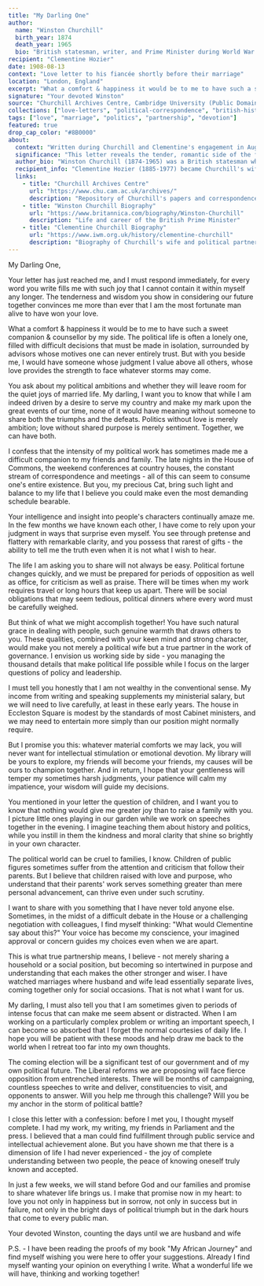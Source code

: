 ```yaml
---
title: "My Darling One"
author:
  name: "Winston Churchill"
  birth_year: 1874
  death_year: 1965
  bio: "British statesman, writer, and Prime Minister during World War II"
recipient: "Clementine Hozier"
date: 1908-08-13
context: "Love letter to his fiancée shortly before their marriage"
location: "London, England"
excerpt: "What a comfort & happiness it would be to me to have such a sweet companion & counsellor by my side."
signature: "Your devoted Winston"
source: "Churchill Archives Centre, Cambridge University (Public Domain)"
collections: ["love-letters", "political-correspondence", "british-history"]
tags: ["love", "marriage", "politics", "partnership", "devotion"]
featured: true
drop_cap_color: "#8B0000"
about:
  context: "Written during Churchill and Clementine's engagement in August 1908, just weeks before their wedding at St. Margaret's Westminster. Churchill was then 33 and serving as President of the Board of Trade in Asquith's Liberal government."
  significance: "This letter reveals the tender, romantic side of the future wartime Prime Minister and shows his recognition of Clementine as both a beloved partner and a trusted political advisor. Their marriage would prove to be one of the great political partnerships of the 20th century."
  author_bio: "Winston Churchill (1874-1965) was a British statesman who served as Prime Minister during World War II and again from 1951-1955. He was also a prolific writer, winning the Nobel Prize in Literature in 1953."
  recipient_info: "Clementine Hozier (1885-1977) became Churchill's wife and closest advisor. She provided crucial emotional support throughout his political career and was made a life peer in her own right as Baroness Spencer-Churchill."
  links:
    - title: "Churchill Archives Centre"
      url: "https://www.chu.cam.ac.uk/archives/"
      description: "Repository of Churchill's papers and correspondence"
    - title: "Winston Churchill Biography"
      url: "https://www.britannica.com/biography/Winston-Churchill"
      description: "Life and career of the British Prime Minister"
    - title: "Clementine Churchill Biography"
      url: "https://www.iwm.org.uk/history/clementine-churchill"
      description: "Biography of Churchill's wife and political partner"
---
```


My Darling One,

Your letter has just reached me, and I must respond immediately, for every word you write fills me with such joy that I cannot contain it within myself any longer. The tenderness and wisdom you show in considering our future together convinces me more than ever that I am the most fortunate man alive to have won your love.

What a comfort & happiness it would be to me to have such a sweet companion & counsellor by my side. The political life is often a lonely one, filled with difficult decisions that must be made in isolation, surrounded by advisors whose motives one can never entirely trust. But with you beside me, I would have someone whose judgment I value above all others, whose love provides the strength to face whatever storms may come.

You ask about my political ambitions and whether they will leave room for the quiet joys of married life. My darling, I want you to know that while I am indeed driven by a desire to serve my country and make my mark upon the great events of our time, none of it would have meaning without someone to share both the triumphs and the defeats. Politics without love is merely ambition; love without shared purpose is merely sentiment. Together, we can have both.

I confess that the intensity of my political work has sometimes made me a difficult companion to my friends and family. The late nights in the House of Commons, the weekend conferences at country houses, the constant stream of correspondence and meetings - all of this can seem to consume one's entire existence. But you, my precious Cat, bring such light and balance to my life that I believe you could make even the most demanding schedule bearable.

Your intelligence and insight into people's characters continually amaze me. In the few months we have known each other, I have come to rely upon your judgment in ways that surprise even myself. You see through pretense and flattery with remarkable clarity, and you possess that rarest of gifts - the ability to tell me the truth even when it is not what I wish to hear.

The life I am asking you to share will not always be easy. Political fortune changes quickly, and we must be prepared for periods of opposition as well as office, for criticism as well as praise. There will be times when my work requires travel or long hours that keep us apart. There will be social obligations that may seem tedious, political dinners where every word must be carefully weighed.

But think of what we might accomplish together! You have such natural grace in dealing with people, such genuine warmth that draws others to you. These qualities, combined with your keen mind and strong character, would make you not merely a political wife but a true partner in the work of governance. I envision us working side by side - you managing the thousand details that make political life possible while I focus on the larger questions of policy and leadership.

I must tell you honestly that I am not wealthy in the conventional sense. My income from writing and speaking supplements my ministerial salary, but we will need to live carefully, at least in these early years. The house in Eccleston Square is modest by the standards of most Cabinet ministers, and we may need to entertain more simply than our position might normally require.

But I promise you this: whatever material comforts we may lack, you will never want for intellectual stimulation or emotional devotion. My library will be yours to explore, my friends will become your friends, my causes will be ours to champion together. And in return, I hope that your gentleness will temper my sometimes harsh judgments, your patience will calm my impatience, your wisdom will guide my decisions.

You mentioned in your letter the question of children, and I want you to know that nothing would give me greater joy than to raise a family with you. I picture little ones playing in our garden while we work on speeches together in the evening. I imagine teaching them about history and politics, while you instill in them the kindness and moral clarity that shine so brightly in your own character.

The political world can be cruel to families, I know. Children of public figures sometimes suffer from the attention and criticism that follow their parents. But I believe that children raised with love and purpose, who understand that their parents' work serves something greater than mere personal advancement, can thrive even under such scrutiny.

I want to share with you something that I have never told anyone else. Sometimes, in the midst of a difficult debate in the House or a challenging negotiation with colleagues, I find myself thinking: "What would Clementine say about this?" Your voice has become my conscience, your imagined approval or concern guides my choices even when we are apart.

This is what true partnership means, I believe - not merely sharing a household or a social position, but becoming so intertwined in purpose and understanding that each makes the other stronger and wiser. I have watched marriages where husband and wife lead essentially separate lives, coming together only for social occasions. That is not what I want for us.

My darling, I must also tell you that I am sometimes given to periods of intense focus that can make me seem absent or distracted. When I am working on a particularly complex problem or writing an important speech, I can become so absorbed that I forget the normal courtesies of daily life. I hope you will be patient with these moods and help draw me back to the world when I retreat too far into my own thoughts.

The coming election will be a significant test of our government and of my own political future. The Liberal reforms we are proposing will face fierce opposition from entrenched interests. There will be months of campaigning, countless speeches to write and deliver, constituencies to visit, and opponents to answer. Will you help me through this challenge? Will you be my anchor in the storm of political battle?

I close this letter with a confession: before I met you, I thought myself complete. I had my work, my writing, my friends in Parliament and the press. I believed that a man could find fulfillment through public service and intellectual achievement alone. But you have shown me that there is a dimension of life I had never experienced - the joy of complete understanding between two people, the peace of knowing oneself truly known and accepted.

In just a few weeks, we will stand before God and our families and promise to share whatever life brings us. I make that promise now in my heart: to love you not only in happiness but in sorrow, not only in success but in failure, not only in the bright days of political triumph but in the dark hours that come to every public man.

Your devoted Winston, counting the days until we are husband and wife

P.S. - I have been reading the proofs of my book "My African Journey" and find myself wishing you were here to offer your suggestions. Already I find myself wanting your opinion on everything I write. What a wonderful life we will have, thinking and working together!